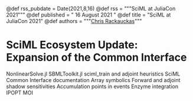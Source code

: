 @def rss_pubdate = Date(2021,8,16)
@def rss = """SciML at JuliaCon 2021"""
@def published = " 16 August 2021 "
@def title = "SciML at JuliaCon 2021"
@def authors = """<a href="https://github.com/ChrisRackauckas">Chris Rackauckas</a>"""

# SciML Ecosystem Update: Expansion of the Common Interface

NonlinearSolve.jl
SBMLToolkit.jl
sciml_train and adjoint heuristics
SciML Common Interface documentation
Array symbolics
Forward and adjoint shadow sensitivities
Accumulation points in events
Enzyme integration
IPOPT MOI
